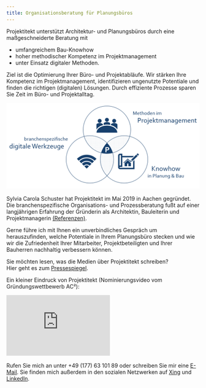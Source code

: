 ```yaml
---
title: Organisationsberatung für Planungsbüros
---
```


Projektitekt unterstützt Architektur- und Planungsbüros durch eine maßgeschneiderte Beratung mit
* umfangreichem Bau-Knowhow
* hoher methodischer Kompetenz im Projektmanagement
* unter Einsatz digitaler Methoden.
    
Ziel ist die Optimierung Ihrer Büro- und Projektabläufe. Wir stärken Ihre Kompetenz im Projektmanagement, identifizieren ungenutzte Potentiale und finden die richtigen (digitalen) Lösungen. Durch effiziente Prozesse sparen Sie Zeit im Büro- und Projektalltag. 
  
![USP Projektitekt](/contents/USP_Projektitekt.PNG)

Sylvia Carola Schuster hat Projektitekt im Mai 2019 in Aachen gegründet. Die branchenspezifische Organisations- und Prozessberatung fußt auf einer langjährigen Erfahrung der Gründerin als Architektin, Bauleiterin und Projektmanagerin [(Referenzen)](/referenzen).

Gerne führe ich mit Ihnen ein unverbindliches Gespräch um herauszufinden, welche Potentiale in Ihrem Planungsbüro stecken und wie wir die Zufriedenheit Ihrer Mitarbeiter, Projektbeteiligten und Ihrer Bauherren nachhaltig verbessern können.

Sie möchten lesen, was die Medien über Projektitekt schreiben?<br>
Hier geht es zum [Pressespiegel](/presse).

Ein kleiner Eindruck von Projektitekt (Nominierungsvideo vom Gründungswettbewerb AC²):
<p><iframe width="270" height="158" src="https://www.youtube.com/embed/fAIEvRlivSY" frameborder="0" allow="accelerometer; autoplay; clipboard-write; encrypted-media; gyroscope; picture-in-picture" allowfullscreen></iframe></p>

Rufen Sie mich an unter +49 (177) 63 101 89 oder schreiben Sie mir eine
[E-Mail](mailto:sylvia.schuster@projektitekt.de). Sie finden mich außerdem in
den sozialen Netzwerken auf
[Xing](https://www.xing.com/profile/SylviaC_Schuster) und
[LinkedIn](https://www.linkedin.com/in/sylvia-c-schuster/).
